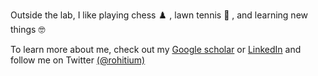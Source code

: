 Outside the lab, I like playing chess :chess_pawn: , lawn tennis :tennis: , and learning new things :nerd_face: 

To learn more about me, check out my [Google scholar](https://scholar.google.com/citations?user=BtloPpsAAAAJ&hl=en&oi=ao) or [LinkedIn](https://www.linkedin.com/in/rohit-satija/) and follow me on Twitter [(@rohitium)](https://twitter.com/rohitium)
